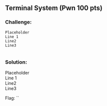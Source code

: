 ## Terminal System (Pwn 100 pts)  
### Challenge:  
```
Placeholder    
Line 1    
Line2    
Line3    
  
```
  
### Solution:  
Placeholder    
Line 1    
Line2    
Line3    
  
  
Flag: ``  
  
